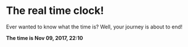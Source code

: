 # The real time clock!

Ever wanted to know what the time is? Well, your journey is about to end!

**The time is Nov 09, 2017, 22:10**